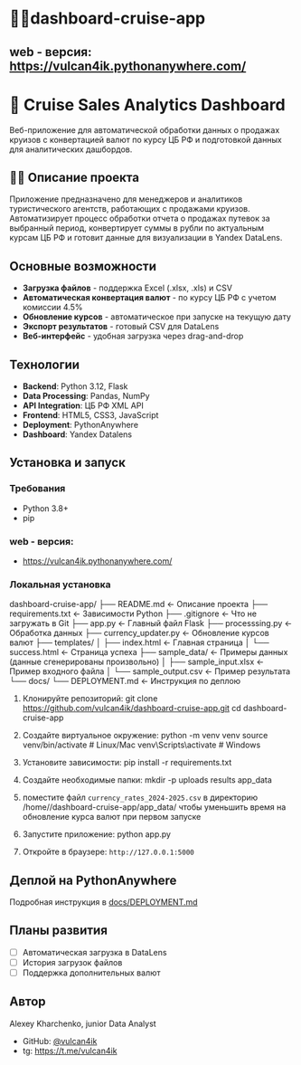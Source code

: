 # 🌊🚢dashboard-cruise-app

## web - версия:  https://vulcan4ik.pythonanywhere.com/

# 🚢 Cruise Sales Analytics Dashboard

Веб-приложение для автоматической обработки данных о продажах круизов с конвертацией валют по курсу ЦБ РФ и подготовкой данных для аналитических дашбордов.

## 🌊🚢 Описание проекта

Приложение предназначено для менеджеров и аналитиков туристического агентств, работающих с продажами круизов. Автоматизирует процесс обработки отчета о продажах путевок за выбранный период, конвертирует суммы в рубли по актуальным курсам ЦБ РФ и готовит данные для визуализации в Yandex DataLens.

## Основные возможности

-  **Загрузка файлов** - поддержка Excel (.xlsx, .xls) и CSV
-  **Автоматическая конвертация валют** - по курсу ЦБ РФ с учетом комиссии 4.5%
-  **Обновление курсов** - автоматическое при запуске на текущую дату
-  **Экспорт результатов** - готовый CSV для DataLens
-  **Веб-интерфейс** - удобная загрузка через drag-and-drop

## Технологии

- **Backend**: Python 3.12, Flask
- **Data Processing**: Pandas, NumPy
- **API Integration**: ЦБ РФ XML API
- **Frontend**: HTML5, CSS3, JavaScript
- **Deployment**: PythonAnywhere
- **Dashboard**: Yandex Datalens

## Установка и запуск

### Требования
- Python 3.8+
- pip

### web - версия:
- https://vulcan4ik.pythonanywhere.com/

### Локальная установка
dashboard-cruise-app/
├── README.md                          ← Описание проекта
├── requirements.txt                   ← Зависимости Python
├── .gitignore                         ← Что не загружать в Git
├── app.py                             ← Главный файл Flask
├── processsing.py                     ← Обработка данных
├── currency_updater.py                ← Обновление курсов валют
├── templates/
│   ├── index.html                     ← Главная страница
│   └── success.html                   ← Страница успеха
├── sample_data/                       ← Примеры данных (данные сгенерированы произвольно)
│   ├── sample_input.xlsx              ← Пример входного файла
│   └── sample_output.csv              ← Пример результата
└── docs/
    └── DEPLOYMENT.md                  ← Инструкция по деплою

1. Клонируйте репозиторий:
git clone https://github.com/vulcan4ik/dashboard-cruise-app.git
cd dashboard-cruise-app

2. Создайте виртуальное окружение:
python -m venv venv
source venv/bin/activate # Linux/Mac
venv\Scripts\activate # Windows

3. Установите зависимости:
pip install -r requirements.txt

4. Создайте необходимые папки:
mkdir -p uploads results app_data

5. поместите файл `currency_rates_2024-2025.csv` в директорию /home/<username>/dashboard-cruise-app/app_data/ чтобы уменьшить время на обновление курса валют при первом запуске

5. Запустите приложение:
python app.py

6. Откройте в браузере: `http://127.0.0.1:5000`


## Деплой на PythonAnywhere

Подробная инструкция в [docs/DEPLOYMENT.md](docs/DEPLOYMENT.md)


## Планы развития

- [ ] Автоматическая загрузка в DataLens 
- [ ] История загрузок файлов
- [ ] Поддержка дополнительных валют

## Автор

Alexey Kharchenko, junior Data Analyst
- GitHub: [@vulcan4ik](https://github.com/vulcan4ik)
- tg: https://t.me/vulcan4ik


